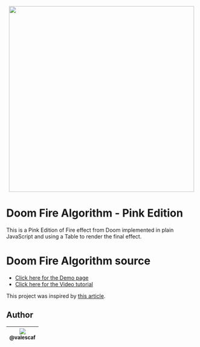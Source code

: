 <p align="center">
  <a href="https://github.com/valescaf/doom-fire-algorithm/blob/add-pink/playground/1st-implementation-with-tables-pinkedition/doom-pinkedition.PNG">
    <img src="https://github.com/valescaf/doom-fire-algorithm/blob/add-pink/playground/1st-implementation-with-tables-pinkedition/doom-pinkedition.PNG" width="490">
  </a>
</p>

# Doom Fire Algorithm - Pink Edition
This is a Pink Edition of Fire effect from Doom implemented in plain JavaScript and using a Table to render the final effect.

# Doom Fire Algorithm source
- [Click here for the Demo page](https://filipedeschamps.github.io/doom-fire-algorithm/playground/1st-implementation-with-tables/)
- [Click here for the Video tutorial](https://www.youtube.com/watch?v=HCjDjsHPOco)

This project was inspired by [this article](http://fabiensanglard.net/doom_fire_psx/).

## Author

| [<img src="https://avatars2.githubusercontent.com/u/20388235?v=3&s=115"><br><sub>@valescaf</sub>](https://github.com/valescaf) |
| :---: |
